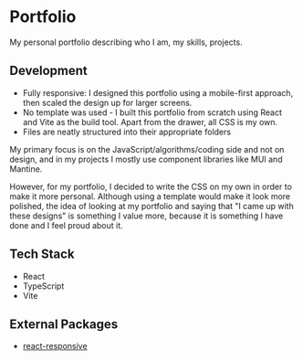 # Portfolio

My personal portfolio describing who I am, my skills, projects.

## Development

- Fully responsive: I designed this portfolio using a mobile-first approach, then scaled the design up for larger screens.
- No template was used - I built this portfolio from scratch using React and Vite as the build tool. Apart from the drawer, all CSS is my own.
- Files are neatly structured into their appropriate folders

My primary focus is on the JavaScript/algorithms/coding side and not on design, and in my projects I mostly use component libraries like MUI and Mantine.

However, for my portfolio, I decided to write the CSS on my own in order to make it more personal. Although using a template would make it look more polished, the idea of looking at my portfolio and saying that "I came up with these designs" is something I value more, because it is something I have done and I feel proud about it.

## Tech Stack

- React
- TypeScript
- Vite

## External Packages

- [react-responsive](https://www.npmjs.com/package/react-responsive)
